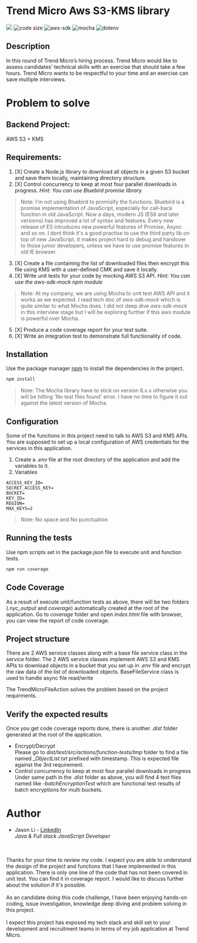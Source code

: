 # Trend Micro Aws S3-KMS library
![](https://img.shields.io/node/v/mocha)
![code size](https://img.shields.io/github/languages/code-size/zhongchengli/trendmicro-aws-s3kms-sdk)
![aws-sdk](https://img.shields.io/npm/l/aws-sdk)
![mocha](https://img.shields.io/npm/l/mocha)
![dotenv](https://img.shields.io/npm/l/dotenv)


## Description

In this round of Trend Micro’s hiring process. Trend Micro would like to assess candidates' technical skills with an exercise that should take a few hours. Trend Micro wants to be respectful to your time and an exercise can save multiple interviews.

# Problem to solve

## Backend Project:
AWS S3 + KMS

## Requirements:

1. [X] Create a Node.js library to download all objects in a given S3 bucket and save them locally, maintaining directory structure.
2. [X] Control concurrency to keep at most four parallel downloads in progress.
*Hint: You can use Bluebird promise library.*
>Note: I'm not using Bluebird to promisify the functions. Bluebird is a promise implementation of JavaScript, especially for call-back function in old JavaScript.
Now a days, modern JS (ES6 and later versions) has improved a lot of syntax and features. Every new release of ES intruduces new powerful features of Promise, Async and so on. I dont think it's a good practise to use the third party lib on top of new JavaScript. It makes project hard to debug and handover to those junior developers, unless we have to use promise features in old IE browser.
3. [X] Create a file containing the list of downloaded files then encrypt this file using KMS with a user-defined CMK and save it locally.
4. [X] Write unit tests for your code by mocking AWS S3 API.
*Hint: You can use the aws-sdk-mock npm module*
>Note: At my company, we are using Mocha to unit test AWS API and it works as we expected. I read tech doc of *aws-sdk-mock* which is quite similar to what Mocha does.
I did not deep dive *aws-sdk-mock* in this interview stage but I will be exploring further if this aws module is powerful over Mocha.
5. [X] Produce a code coverage report for your test suite.
6. [X] Write an integration test to demonstrate full functionality of code.

## Installation
Use the package manager [npm](https://www.npmjs.com/) to install the dependencies in the project.

```bash
npm install
```
> Note: The Mocha library have to stick on version 6.x.x otherwise you will be hitting 'No test files found' error. I have no time to figure it out against the latest version of Mocha.

## Configuration
Some of the functions in this project need to talk to AWS S3 and KMS APIs. You are supposed to set up a local configuration of AWS credentials for the services in this application.

1. Create a *.env* file at the root directory of the application and add the variables to it.
2. Variables
```
ACCESS_KEY_ID=
SECRET_ACCESS_KEY=
BUCKET=
KEY_ID=
REGION=
MAX_KEYS=2
```
>Note: No space and No punctuation

## Running the tests
Use npm scripts set in the package.json file to execute unit and function tests.
```bash
npm run coverage
```

## Code Coverage
As a result of execute unit/function tests as above, there will be two folders (*.nyc_output* and *coverage*) automatically created at the root of the application.
Go to *coverage* folder and open *index.html* file with browser, you can view the report of code coverage.

## Project structure
There are 2 AWS service classes along with a base file service class in the service folder.
The 2 AWS service classes implement AWS S3 and KMS APIs to download objects in a bucket that you set up in *.env* file and encrypt the raw data of the list of downloaded objects.
BaseFileService class is used to handle async file read/write

The TrendMicroFileAction solves the problem based on the project requirments.

## Verify the expected results
Once you get code coverage reports done, there is another *.dist* folder generated at the root of the application.
* Encrypt/Decrypt<br/>
Please go to *dist/test/src/actions/function-tests/tmp* folder to find a file named *_ObjectList.txt* prefixed with timestamp. This is expected file against the 3rd requirement.
* Control concurrency to keep at most four parallel downloads in progress<br/>
Under same path in the *.dist* folder as above, you will find 4 text files named like *-batchEncryptionTest* which are functional test results of batch encryptions for multi buckets.

# Author
* Jason Li - [LinkedIn](https://www.linkedin.com/in/jason-li-5a943a135/)<br>
*Java & Full stack JavaScript Developer*
<br>
<br>
Thanks for your time to review my code. I expect you are able to understand the design of the project and functions that I have implemented in this application.
There is only one line of the code that has not been covered in unit test. You can find it in coverage report. I would like to discuss further about the solution if it's possible. <br>
<br>
As an candidate doing this code challenge, I have been enjoying hands-on coding, issue investigation, knowledge deep diving and problem solving in this project.
<br>
<br>
I expect this project has exposed my tech stack and skill set to your development and recruitment teams in terms of my job application at Trend Micro.



